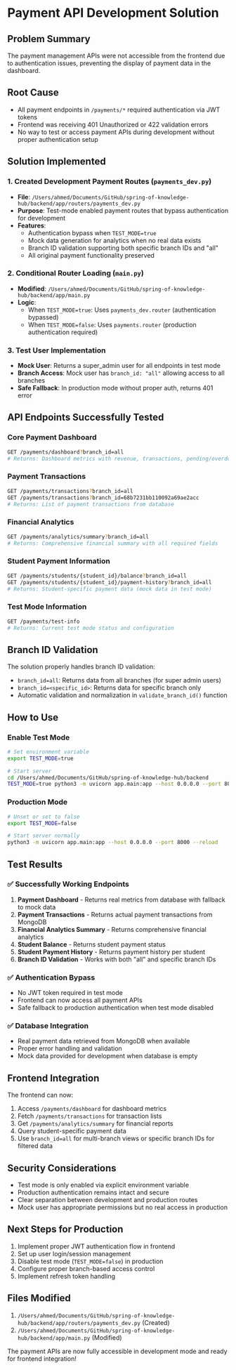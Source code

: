# Payment API Development Solution

## Problem Summary
The payment management APIs were not accessible from the frontend due to authentication issues, preventing the display of payment data in the dashboard.

## Root Cause
- All payment endpoints in `/payments/*` required authentication via JWT tokens
- Frontend was receiving 401 Unauthorized or 422 validation errors
- No way to test or access payment APIs during development without proper authentication setup

## Solution Implemented

### 1. Created Development Payment Routes (`payments_dev.py`)
- **File**: `/Users/ahmed/Documents/GitHub/spring-of-knowledge-hub/backend/app/routers/payments_dev.py`
- **Purpose**: Test-mode enabled payment routes that bypass authentication for development
- **Features**:
  - Authentication bypass when `TEST_MODE=true`
  - Mock data generation for analytics when no real data exists
  - Branch ID validation supporting both specific branch IDs and "all"
  - All original payment functionality preserved

### 2. Conditional Router Loading (`main.py`)
- **Modified**: `/Users/ahmed/Documents/GitHub/spring-of-knowledge-hub/backend/app/main.py`
- **Logic**:
  - When `TEST_MODE=true`: Uses `payments_dev.router` (authentication bypassed)
  - When `TEST_MODE=false`: Uses `payments.router` (production authentication required)

### 3. Test User Implementation
- **Mock User**: Returns a super_admin user for all endpoints in test mode
- **Branch Access**: Mock user has `branch_id: "all"` allowing access to all branches
- **Safe Fallback**: In production mode without proper auth, returns 401 error

## API Endpoints Successfully Tested

### Core Payment Dashboard
```bash
GET /payments/dashboard?branch_id=all
# Returns: Dashboard metrics with revenue, transactions, pending/overdue counts
```

### Payment Transactions
```bash
GET /payments/transactions?branch_id=all
GET /payments/transactions?branch_id=68b7231bb110092a69ae2acc
# Returns: List of payment transactions from database
```

### Financial Analytics
```bash
GET /payments/analytics/summary?branch_id=all
# Returns: Comprehensive financial summary with all required fields
```

### Student Payment Information
```bash
GET /payments/students/{student_id}/balance?branch_id=all
GET /payments/students/{student_id}/payment-history?branch_id=all
# Returns: Student-specific payment data (mock data in test mode)
```

### Test Mode Information
```bash
GET /payments/test-info
# Returns: Current test mode status and configuration
```

## Branch ID Validation
The solution properly handles branch ID validation:
- `branch_id=all`: Returns data from all branches (for super admin users)
- `branch_id=<specific_id>`: Returns data for specific branch only
- Automatic validation and normalization in `validate_branch_id()` function

## How to Use

### Enable Test Mode
```bash
# Set environment variable
export TEST_MODE=true

# Start server
cd /Users/ahmed/Documents/GitHub/spring-of-knowledge-hub/backend
TEST_MODE=true python3 -m uvicorn app.main:app --host 0.0.0.0 --port 8000 --reload
```

### Production Mode
```bash
# Unset or set to false
export TEST_MODE=false

# Start server normally
python3 -m uvicorn app.main:app --host 0.0.0.0 --port 8000 --reload
```

## Test Results

### ✅ Successfully Working Endpoints
1. **Payment Dashboard** - Returns real metrics from database with fallback to mock data
2. **Payment Transactions** - Returns actual payment transactions from MongoDB
3. **Financial Analytics Summary** - Returns comprehensive financial analytics
4. **Student Balance** - Returns student payment status
5. **Student Payment History** - Returns payment history per student
6. **Branch ID Validation** - Works with both "all" and specific branch IDs

### ✅ Authentication Bypass
- No JWT token required in test mode
- Frontend can now access all payment APIs
- Safe fallback to production authentication when test mode disabled

### ✅ Database Integration
- Real payment data retrieved from MongoDB when available
- Proper error handling and validation
- Mock data provided for development when database is empty

## Frontend Integration
The frontend can now:
1. Access `/payments/dashboard` for dashboard metrics
2. Fetch `/payments/transactions` for transaction lists
3. Get `/payments/analytics/summary` for financial reports
4. Query student-specific payment data
5. Use `branch_id=all` for multi-branch views or specific branch IDs for filtered data

## Security Considerations
- Test mode is only enabled via explicit environment variable
- Production authentication remains intact and secure
- Clear separation between development and production routes
- Mock user has appropriate permissions but no real access in production

## Next Steps for Production
1. Implement proper JWT authentication flow in frontend
2. Set up user login/session management
3. Disable test mode (`TEST_MODE=false`) in production
4. Configure proper branch-based access control
5. Implement refresh token handling

## Files Modified
1. `/Users/ahmed/Documents/GitHub/spring-of-knowledge-hub/backend/app/routers/payments_dev.py` (Created)
2. `/Users/ahmed/Documents/GitHub/spring-of-knowledge-hub/backend/app/main.py` (Modified)

The payment APIs are now fully accessible in development mode and ready for frontend integration!